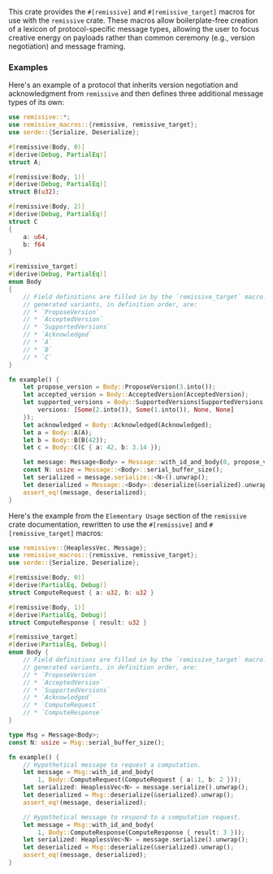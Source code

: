 This crate provides the `#[remissive]` and `#[remissive_target]` macros for use
with the `remissive` crate. These macros allow boilerplate-free creation of a
lexicon of protocol-specific message types, allowing the user to focus creative
energy on payloads rather than common ceremony (e.g., version negotiation) and
message framing.

### Examples

Here's an example of a protocol that inherits version negotiation and
acknowledgment from `remissive` and then defines three additional message types
of its own:

```rust
use remissive::*;
use remissive_macros::{remissive, remissive_target};
use serde::{Serialize, Deserialize};

#[remissive(Body, 0)]
#[derive(Debug, PartialEq)]
struct A;

#[remissive(Body, 1)]
#[derive(Debug, PartialEq)]
struct B(u32);

#[remissive(Body, 2)]
#[derive(Debug, PartialEq)]
struct C
{
	a: u64,
	b: f64
}

#[remissive_target]
#[derive(Debug, PartialEq)]
enum Body
{
	// Field definitions are filled in by the `remissive_target` macro. The
	// generated variants, in definition order, are:
	// * `ProposeVersion`
	// * `AcceptedVersion`
	// * `SupportedVersions`
	// * `Acknowledged`
	// * `A`
	// * `B`
	// * `C`
}

fn example() {
	let propose_version = Body::ProposeVersion(3.into());
	let accepted_version = Body::AcceptedVersion(AcceptedVersion);
	let supported_versions = Body::SupportedVersions(SupportedVersions {
		versions: [Some(2.into()), Some(1.into()), None, None]
	});
	let acknowledged = Body::Acknowledged(Acknowledged);
	let a = Body::A(A);
	let b = Body::B(B(42));
	let c = Body::C(C { a: 42, b: 3.14 });

	let message: Message<Body> = Message::with_id_and_body(0, propose_version);
	const N: usize = Message::<Body>::serial_buffer_size();
	let serialized = message.serialize::<N>().unwrap();
	let deserialized = Message::<Body>::deserialize(&serialized).unwrap();
	assert_eq!(message, deserialized);
}
```

Here's the example from the `Elementary Usage` section of the `remissive` crate
documentation, rewritten to use the `#[remissive]` and `#[remissive_target]`
macros:

```rust
use remissive::{HeaplessVec, Message};
use remissive_macros::{remissive, remissive_target};
use serde::{Serialize, Deserialize};

#[remissive(Body, 0)]
#[derive(PartialEq, Debug)]
struct ComputeRequest { a: u32, b: u32 }

#[remissive(Body, 1)]
#[derive(PartialEq, Debug)]
struct ComputeResponse { result: u32 }

#[remissive_target]
#[derive(PartialEq, Debug)]
enum Body {
	// Field definitions are filled in by the `remissive_target` macro. The
	// generated variants, in definition order, are:
	// * `ProposeVersion`
	// * `AcceptedVersion`
	// * `SupportedVersions`
	// * `Acknowledged`
	// * `ComputeRequest`
	// * `ComputeResponse`
}

type Msg = Message<Body>;
const N: usize = Msg::serial_buffer_size();

fn example() {
	// Hypothetical message to request a computation.
	let message = Msg::with_id_and_body(
		1, Body::ComputeRequest(ComputeRequest { a: 1, b: 2 }));
	let serialized: HeaplessVec<N> = message.serialize().unwrap();
	let deserialized = Msg::deserialize(&serialized).unwrap();
	assert_eq!(message, deserialized);

	// Hypothetical message to respond to a computation request.
	let message = Msg::with_id_and_body(
		1, Body::ComputeResponse(ComputeResponse { result: 3 }));
	let serialized: HeaplessVec<N> = message.serialize().unwrap();
	let deserialized = Msg::deserialize(&serialized).unwrap();
	assert_eq!(message, deserialized);
}
```
